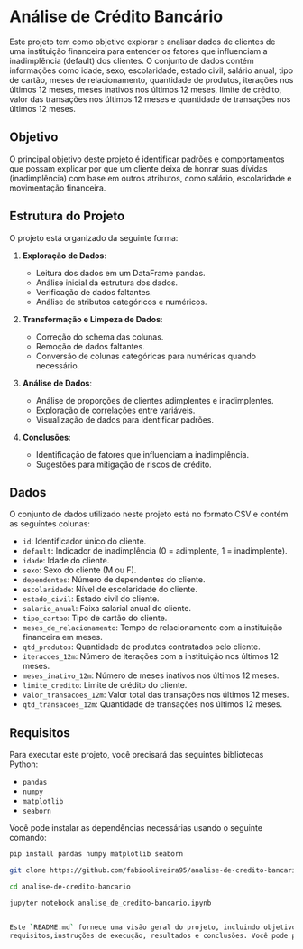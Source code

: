 # Análise de Crédito Bancário

Este projeto tem como objetivo explorar e analisar dados de clientes de uma instituição financeira para entender os fatores que influenciam a inadimplência (default) dos clientes. O conjunto de dados contém informações como idade, sexo, escolaridade, estado civil, salário anual, tipo de cartão, meses de relacionamento, quantidade de produtos, iterações nos últimos 12 meses, meses inativos nos últimos 12 meses, limite de crédito, valor das transações nos últimos 12 meses e quantidade de transações nos últimos 12 meses.

## Objetivo

O principal objetivo deste projeto é identificar padrões e comportamentos que possam explicar por que um cliente deixa de honrar suas dívidas (inadimplência) com base em outros atributos, como salário, escolaridade e movimentação financeira.

## Estrutura do Projeto

O projeto está organizado da seguinte forma:

1. **Exploração de Dados**: 
   - Leitura dos dados em um DataFrame pandas.
   - Análise inicial da estrutura dos dados.
   - Verificação de dados faltantes.
   - Análise de atributos categóricos e numéricos.

2. **Transformação e Limpeza de Dados**:
   - Correção do schema das colunas.
   - Remoção de dados faltantes.
   - Conversão de colunas categóricas para numéricas quando necessário.

3. **Análise de Dados**:
   - Análise de proporções de clientes adimplentes e inadimplentes.
   - Exploração de correlações entre variáveis.
   - Visualização de dados para identificar padrões.

4. **Conclusões**:
   - Identificação de fatores que influenciam a inadimplência.
   - Sugestões para mitigação de riscos de crédito.

## Dados

O conjunto de dados utilizado neste projeto está no formato CSV e contém as seguintes colunas:

- `id`: Identificador único do cliente.
- `default`: Indicador de inadimplência (0 = adimplente, 1 = inadimplente).
- `idade`: Idade do cliente.
- `sexo`: Sexo do cliente (M ou F).
- `dependentes`: Número de dependentes do cliente.
- `escolaridade`: Nível de escolaridade do cliente.
- `estado_civil`: Estado civil do cliente.
- `salario_anual`: Faixa salarial anual do cliente.
- `tipo_cartao`: Tipo de cartão do cliente.
- `meses_de_relacionamento`: Tempo de relacionamento com a instituição financeira em meses.
- `qtd_produtos`: Quantidade de produtos contratados pelo cliente.
- `iteracoes_12m`: Número de iterações com a instituição nos últimos 12 meses.
- `meses_inativo_12m`: Número de meses inativos nos últimos 12 meses.
- `limite_credito`: Limite de crédito do cliente.
- `valor_transacoes_12m`: Valor total das transações nos últimos 12 meses.
- `qtd_transacoes_12m`: Quantidade de transações nos últimos 12 meses.

## Requisitos

Para executar este projeto, você precisará das seguintes bibliotecas Python:

- `pandas`
- `numpy`
- `matplotlib`
- `seaborn`

Você pode instalar as dependências necessárias usando o seguinte comando:

```bash
pip install pandas numpy matplotlib seaborn

git clone https://github.com/fabiooliveira95/analise-de-credito-bancario.git

cd analise-de-credito-bancario

jupyter notebook analise_de_credito-bancario.ipynb


Este `README.md` fornece uma visão geral do projeto, incluindo objetivos, estrutura, dados utilizados,
requisitos,instruções de execução, resultados e conclusões. Você pode personalizá-lo conforme necessário para refletir melhor o seu trabalho.

